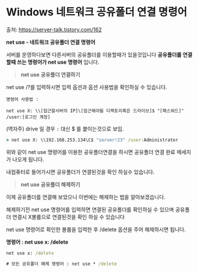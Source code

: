 #  Windows 네트워크 공유폴더 연결 명령어

출처: https://server-talk.tistory.com/162



**net use - 네트워크 공유폴더 연결 명령어**

서버를 운영하다보면 다른서버의 공유폴더를 이용할때가 있을것입니다 **공유폴더를 연결할때 쓰는 명령어가 net use 명령어** 입니다.

> **net use 공유폴더 연결하기**

net use /?를 입력하시면 입력 옵션과 옵션 사용법을 확인하실 수 있습니다.

```
명령어 사용법 : 

net use X: \\[접근할서버의 IP]\[접근해야될 디렉토리혹은 드라이브]$ "[패스워드]" /user:[로그인 계정]
```

(역자주) drive 일 경우 `:` 대신 $ 를 붙이는것으로 보임.

```cmd
> net use X: \\192.168.253.134\C$ "server!23" /user:Administrator
```

위와 같이 net use 명령어를 이용한 공유폴더연결을 하시면 공유폴더 연결 완료 메세지가 나오게 됩니다.

내컴퓨터로 들어가시면 공유폴더가 연결된것을 확인 하실수 있습니다.



> **net use 공유폴더 해제하기**

이제 공유폴더를 연결해 보았으니 이번에는 해제하는 법을 알아보겠습니다.

해제하기전 net use 명령어를 입력하면 연결된 공유폴더를 확인하실 수 있으며 공유폴더 연결시 X볼륨으로 연결된것을 확인 하실 수 있습니다

net use 명령어로 확인한 볼륨을 입력한 후 /delete 옵션을 주어 해제하시면 됩니다.

**명령어 : net use x: /delete**

```cmd
net use x: /delete

# 모든 공유폴더 해제 명령어 : net use * /delete
```

